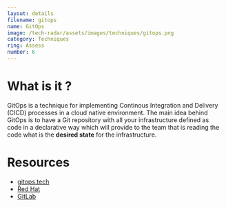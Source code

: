 ```yaml
---
layout: details
filename: gitops
name: GitOps
image: /tech-radar/assets/images/techniques/gitops.png
category: Techniques
ring: Assess
number: 6
---
```


# What is it ?
GitOps is a technique for implementing Continous Integration and Delivery (CICD) processes in a cloud native environment.
The main idea behind GitOps is to have a Git repository with all your infrastructure defined as code in a declarative way which will provide to the team that is reading the code what is the **desired state** for the infrastructure.

# Resources
- [gitops.tech](https://www.gitops.tech/)
- [Red Hat](https://www.redhat.com/pt-br/topics/devops/what-is-gitops)
- [GitLab](https://about.gitlab.com/topics/gitops/)


